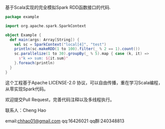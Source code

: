 基于Scala实现的完全模拟Spark RDD函数接口的代码.
```scala
package example

import org.apache.spark.SparkContext

object Example {
  def main(args: Array[String]) {
    val sc = SparkContext("local[4]", "test")
    println(sc.makeRDD(1 to 100).filter(_ % 2 == 1).count())
    sc.parallelize(1 to 30).groupBy(_ % 5).map { case (k, it) =>
      s"k => sum: ${it.sum}"
    }.foreach(println)
  }
}
```

这个工程基于Apache LICENSE-2.0 协议，可以自由传播，重在学习Scala编程，从零实现Spark代码。

欢迎提交Pull Request，完善代码注释以及多线程执行。

联系人：Cheng Hao

email:chhao01@gmail.com
qq:16426021
qq群:240348813

